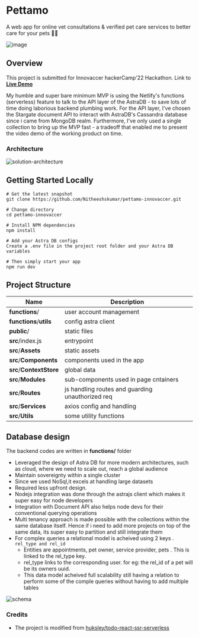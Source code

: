 # Pettamo

A web app for online vet consultations & verified pet care services to better care for your pets :dog::cat:

<img src="https://github.com/Nitheeshskumar/pettamo-innovaccer/blob/readme/readme/image.png" alt="image" />

## Overview

This project is submitted for Innovaccer hackerCamp'22 Hackathon. Link to [**Live Demo**](https://pettamo.netlify.app/)

My humble and super bare minimum MVP is using the Netlify's functions (serverless) feature to talk to the API layer of the AstraDB - to save lots of time doing laborious backend plumbing work. For the API layer, I've chosen the Stargate document API to interact with AstraDB's Cassandra database since i came from MongoDB realm. Furthermore, I've only used a single collection to bring up the MVP fast - a tradeoff that enabled me to present the video demo of the working product on time.

### Architecture 

<img src="https://github.com/Nitheeshskumar/pettamo-innovaccer/blob/readme/readme/solution-architecture.png" alt="solution-architecture" />

## Getting Started Locally

```shell
# Get the latest snapshot
git clone https://github.com/Nitheeshskumar/pettamo-innovaccer.git

# Change directory
cd pettamo-innovaccer

# Install NPM dependencies
npm install

# Add your Astra DB configs
Create a .env file in the project root folder and your Astra DB variables

# Then simply start your app
npm run dev
```

## Project Structure

| Name                               | Description                                                  |
| ---------------------------------- | ------------------------------------------------------------ |
| **functions**/                     | user account management                                      |
| **functions**/**utils**            | config astra client                                          |
| **public**/                        | static files                                                 |
| **src**/index.js                   | entrypoint                                                   |
| **src**/**Assets**                 | static assets                                                |
| **src**/**Components**             | components used in the app                                   |
| **src**/**ContextStore**           | global data                                                  |
| **src**/**Modules**                | sub-components used in page cntainers                        |
| **src**/**Routes**                 | js handling routes and guarding unauthorized req             |
| **src**/**Services**               | axios config and handling                                    |
| **src**/**Utils**                  | some utility functions                                       |

## Database design

The backend codes are written in **functions/** folder

* Leveraged the design of Astra DB for more modern architectures, such as cloud, where we need to scale out, reach a global audience
* Maintain sovereignty within a single cluster
* Since we used NoSql,it excels at handling large datasets
* Required less upfront design.
* Nodejs integration was done through the astrajs client which makes it super easy for node developers
* Integration with Document API also helps node devs for their conventional querying operations
* Multi tenancy approach is made possible with the collections within the same database itself. Hence if i need to add more projects on top of the same data, its super easy to partition and still integrate them
* For complex queries a relational model is acheived using 2 keys . `rel_type and rel_id`
  * Entities are appointments, pet owner, service provider, pets . This is linked to the rel_type key.
  * rel_type links to the corresponding user. for eg: the rel_id of a pet will be its owners uuid. 
  * This data model acheived full scalability still having a relation to perform some of the comple queries without having to add multiple tables


<img src="https://github.com/Nitheeshskumar/pettamo-innovaccer/blob/main/readme/schema.png" alt="schema" />

### Credits

* The project is modified from [huksley/todo-react-ssr-serverless](https://github.com/huksley/todo-react-ssr-serverless)
